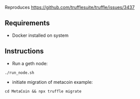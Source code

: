 Reproduces https://github.com/trufflesuite/truffle/issues/3437

## Requirements
* Docker installed on system

## Instructions
* Run a geth node:

```
./run_node.sh
```

* initiate migration of metacoin example:
```
cd MetaCoin && npx truffle migrate
```  
